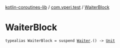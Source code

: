 [kotlin-coroutines-lib](../index.md) / [com.vperi.test](index.md) / [WaiterBlock](./-waiter-block.md)

# WaiterBlock

`typealias WaiterBlock = suspend `[`Waiter`](-waiter/index.md)`.() -> `[`Unit`](https://kotlinlang.org/api/latest/jvm/stdlib/kotlin/-unit/index.html)